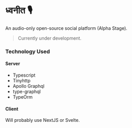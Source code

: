 # ध्वनीत 🎙
An audio-only open-source social platform (Alpha Stage).

> Currently under development.

### Technology Used
#### Server
- Typescript
- Tinyhttp
- Apollo Graphql
- type-graphql
- TypeOrm

#### Client

Will probably use NextJS or Svelte.
